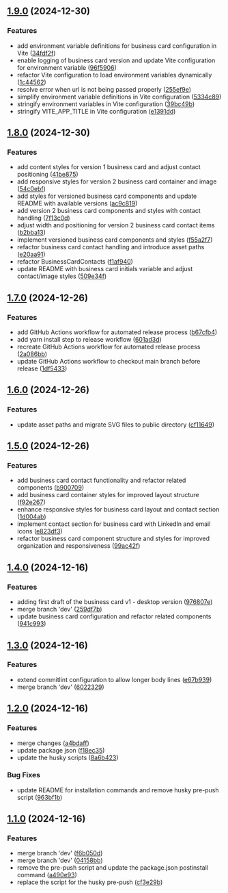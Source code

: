 ## [1.9.0](https://github.com/MSpiechowicz/business-card-style-website/compare/v1.8.0...v1.9.0) (2024-12-30)

### Features

* add environment variable definitions for business card configuration in Vite ([34fdf2f](https://github.com/MSpiechowicz/business-card-style-website/commit/34fdf2fb5e25a02dce4555addfe166352b22ff8a))
* enable logging of business card version and update Vite configuration for environment variable ([96f5906](https://github.com/MSpiechowicz/business-card-style-website/commit/96f5906935a35ea28b893a67833b579fefec51ac))
* refactor Vite configuration to load environment variables dynamically ([1c44562](https://github.com/MSpiechowicz/business-card-style-website/commit/1c445628b135946824e7a7364fa7c4a64236b976))
* resolve error when url is not being passed properly ([255ef9e](https://github.com/MSpiechowicz/business-card-style-website/commit/255ef9e6b70daf309c081c9a9e4873cb8af81005))
* simplify environment variable definitions in Vite configuration ([5334c89](https://github.com/MSpiechowicz/business-card-style-website/commit/5334c892fe1ea6b781de50aeb4d0c9aed00b3ea5))
* stringify environment variables in Vite configuration ([39bc49b](https://github.com/MSpiechowicz/business-card-style-website/commit/39bc49b0990514ff02f748ed643a95e360d91e81))
* stringify VITE_APP_TITLE in Vite configuration ([e1391dd](https://github.com/MSpiechowicz/business-card-style-website/commit/e1391dd739aeb451860b4ee09626e550cc941e40))

## [1.8.0](https://github.com/MSpiechowicz/business-card-style-website/compare/v1.7.0...v1.8.0) (2024-12-30)

### Features

* add content styles for version 1 business card and adjust contact positioning ([41be875](https://github.com/MSpiechowicz/business-card-style-website/commit/41be875ca47172d42d8f080c6bf5eeee8cf77530))
* add responsive styles for version 2 business card container and image ([54c0ebf](https://github.com/MSpiechowicz/business-card-style-website/commit/54c0ebf0c230bf361d815ab41e805bb675176d1c))
* add styles for versioned business card components and update README with available versions ([ac9c819](https://github.com/MSpiechowicz/business-card-style-website/commit/ac9c8193bba6b7173da70bdff698b8e7053682a4))
* add version 2 business card components and styles with contact handling ([7f13c0d](https://github.com/MSpiechowicz/business-card-style-website/commit/7f13c0de09031a8480cd157c5c372c159e1143e9))
* adjust width and positioning for version 2 business card contact items ([b2bba13](https://github.com/MSpiechowicz/business-card-style-website/commit/b2bba13af8b6698c7c5ba0dae38b845e2989234a))
* implement versioned business card components and styles ([f55a2f7](https://github.com/MSpiechowicz/business-card-style-website/commit/f55a2f726f6f1f6d8249d7f786eaf910cfee1f20))
* refactor business card contact handling and introduce asset paths ([e20aa91](https://github.com/MSpiechowicz/business-card-style-website/commit/e20aa9114b511e33702e7fbac5fefcf9a9f6135d))
* refactor BusinessCardContacts ([f1af940](https://github.com/MSpiechowicz/business-card-style-website/commit/f1af940c47dbd9a0eb33dec4c00f66d2d823e20a))
* update README with business card initials variable and adjust contact/image styles ([509e34f](https://github.com/MSpiechowicz/business-card-style-website/commit/509e34fc3247cc31be091ad8b06f24e30881e98f))

## [1.7.0](https://github.com/MSpiechowicz/business-card-style-website/compare/v1.6.0...v1.7.0) (2024-12-26)

### Features

* add GitHub Actions workflow for automated release process ([b67cfb4](https://github.com/MSpiechowicz/business-card-style-website/commit/b67cfb4415047a7cd9602fa0e5c095a93f657b7d))
* add yarn install step to release workflow ([601ad3d](https://github.com/MSpiechowicz/business-card-style-website/commit/601ad3d7ad7bc021f7f1a257786338fa2fc3cbef))
* recreate GitHub Actions workflow for automated release process ([2a086bb](https://github.com/MSpiechowicz/business-card-style-website/commit/2a086bb49816d2cdf4b71fa44ae60c0fef1806fb))
* update GitHub Actions workflow to checkout main branch before release ([1df5433](https://github.com/MSpiechowicz/business-card-style-website/commit/1df5433b102af7e24c1fac8edfb1875141e874f3))

## [1.6.0](https://github.com/MSpiechowicz/business-card-style-website/compare/v1.5.0...v1.6.0) (2024-12-26)

### Features

* update asset paths and migrate SVG files to public directory ([cf11649](https://github.com/MSpiechowicz/business-card-style-website/commit/cf11649387f28d0257b57600d0dbfc3997bcba56))

## [1.5.0](https://github.com/MSpiechowicz/business-card-style-website/compare/v1.4.0...v1.5.0) (2024-12-26)

### Features

* add business card contact functionality and refactor related components ([b900709](https://github.com/MSpiechowicz/business-card-style-website/commit/b9007099da4e813c37c675af02bea9d2bfea8d3c))
* add business card container styles for improved layout structure ([f92e267](https://github.com/MSpiechowicz/business-card-style-website/commit/f92e26700cb329155cc384f13b5edcf0195515b3))
* enhance responsive styles for business card layout and contact section ([1d004ab](https://github.com/MSpiechowicz/business-card-style-website/commit/1d004ab5c6e6a52943668c9db544fed776096410))
* implement contact section for business card with LinkedIn and email icons ([e823df3](https://github.com/MSpiechowicz/business-card-style-website/commit/e823df39036931829a88e24b5d1f22dcb48acdf8))
* refactor business card component structure and styles for improved organization and responsiveness ([99ac42f](https://github.com/MSpiechowicz/business-card-style-website/commit/99ac42f43e1a382a7b048f3f1b5ff03756609ba4))

## [1.4.0](https://github.com/MSpiechowicz/business-card-style-website/compare/v1.3.0...v1.4.0) (2024-12-16)

### Features

* adding first draft of the business card v1 - desktop version ([976807e](https://github.com/MSpiechowicz/business-card-style-website/commit/976807eb8d2d66bdf40c881b2dd3229b3dce46e4))
* merge branch 'dev' ([259df7b](https://github.com/MSpiechowicz/business-card-style-website/commit/259df7b4f103faf062d58ae4d966451513683e1d))
* update business card configuration and refactor related components ([941c993](https://github.com/MSpiechowicz/business-card-style-website/commit/941c99369ebae30c9f4fd697f78f22bbd5709e20))

## [1.3.0](https://github.com/MSpiechowicz/business-card-style-website/compare/v1.2.0...v1.3.0) (2024-12-16)

### Features

* extend commitlint configuration to allow longer body lines ([e67b939](https://github.com/MSpiechowicz/business-card-style-website/commit/e67b9390cf4936e571948049428b9c2eb7d0bde0))
* merge branch 'dev' ([6022329](https://github.com/MSpiechowicz/business-card-style-website/commit/6022329112e6d282613d9b0181fbe86187b25175))

## [1.2.0](https://github.com/MSpiechowicz/business-card-style-website/compare/v1.1.0...v1.2.0) (2024-12-16)

### Features

* merge changes ([a4bdaff](https://github.com/MSpiechowicz/business-card-style-website/commit/a4bdaff062e753c75523be44e5560e914fe2fa33))
* update package json ([f18ec35](https://github.com/MSpiechowicz/business-card-style-website/commit/f18ec355e201fdf90cba697bced156c9269956d3))
* update the husky scripts ([8a6b423](https://github.com/MSpiechowicz/business-card-style-website/commit/8a6b423d33e43a686b647d896044b953bd50d1da))

### Bug Fixes

* update README for installation commands and remove husky pre-push script ([963bf1b](https://github.com/MSpiechowicz/business-card-style-website/commit/963bf1b57765cc9a736a89302d69e95d4ed3e259))

## [1.1.0](https://github.com/MSpiechowicz/business-card-style-website/compare/v1.0.0...v1.1.0) (2024-12-16)

### Features

* merge branch 'dev' ([f6b050d](https://github.com/MSpiechowicz/business-card-style-website/commit/f6b050d48fb3cf41fa5017f6200f7452ba98a017))
* merge branch 'dev' ([04158bb](https://github.com/MSpiechowicz/business-card-style-website/commit/04158bb0df7a554f70a01e9f4f5a80f42c0b1120))
* remove the pre-push script and update the package.json postinstall command ([a490e93](https://github.com/MSpiechowicz/business-card-style-website/commit/a490e93ac9622cd03717294126a15faacd034097))
* replace the script for the husky pre-push ([cf3e29b](https://github.com/MSpiechowicz/business-card-style-website/commit/cf3e29b8d71495af3d0e1b719140e37f3489b80b))
